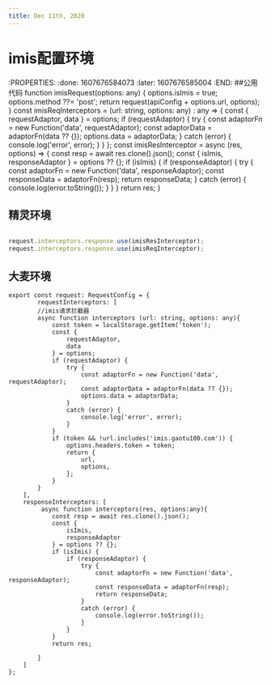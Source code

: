 ```yaml
---
title: Dec 11th, 2020
---
```


# **imis配置环境**
:PROPERTIES:
:done: 1607676584073
:later: 1607676585004
:END:
##公用代码
function imisRequest(options: any) {
    options.isImis = true;
    options.method ??= 'post';
    return request(apiConfig + options.url, options);
}
const imisReqInterceptors = (url: string, options: any) : any => {
    const {
        requestAdaptor,
        data
    } = options;
    if (requestAdaptor) {
        try {
            const adaptorFn = new Function('data', requestAdaptor);
            const adaptorData = adaptorFn(data ?? {});
            options.data = adaptorData;
        }
        catch (error) {
            console.log('error', error);
        }
    }
};
const imisResInterceptor = async (res, options) => {
    const resp = await res.clone().json();
    const {
        isImis,
        responseAdaptor
    } = options ?? {};
    if (isImis) {
        if (responseAdaptor) {
            try {
                const adaptorFn = new Function('data', responseAdaptor);
                const responseData = adaptorFn(resp);
                return responseData;
            }
            catch (error) {
                console.log(error.toString());
            }
        }
    }
    return res;
}
## 精灵环境
```javascript

request.interceptors.response.use(imisResInterceptor);
request.interceptors.response.use(imisReqInterceptor);
```
## 大麦环境
```
export const request: RequestConfig = {
        requestInterceptors: [
        //imis请求拦截器
        async function interceptors (url: string, options: any){
            const token = localStorage.getItem('token');
            const {
                requestAdaptor,
                data
            } = options;
            if (requestAdaptor) {
                try {
                    const adaptorFn = new Function('data', requestAdaptor);
                    const adaptorData = adaptorFn(data ?? {});
                    options.data = adaptorData;
                }
                catch (error) {
                    console.log('error', error);
                }
            }
            if (token && !url.includes('imis.gaotu100.com')) {
                options.headers.token = token;
                return {
                    url,
                    options,
                };
            }
        }
    ],
    responseInterceptors: [
         async function interceptors(res, options:any){
            const resp = await res.clone().json();
            const {
                isImis,
                responseAdaptor
            } = options ?? {};
            if (isImis) {
                if (responseAdaptor) {
                    try {
                        const adaptorFn = new Function('data', responseAdaptor);
                        const responseData = adaptorFn(resp);
                        return responseData;
                    }
                    catch (error) {
                        console.log(error.toString());
                    }
                }
            }
            return res;

        }
    ]
};
```